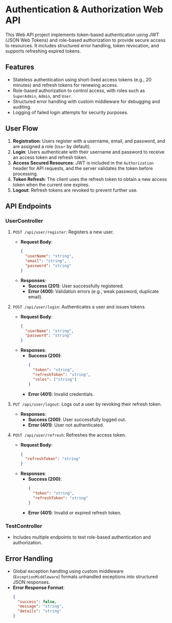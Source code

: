 # Authentication & Authorization Web API  

This Web API project implements token-based authentication using JWT (JSON Web Tokens) and role-based authorization to provide secure access to resources. It includes structured error handling, token revocation, and supports refreshing expired tokens.  

## Features  
- Stateless authentication using short-lived access tokens (e.g., 20 minutes) and refresh tokens for renewing access.  
- Role-based authorization to control access, with roles such as `SuperAdmin`, `Admin`, and `User`.  
- Structured error handling with custom middleware for debugging and auditing.  
- Logging of failed login attempts for security purposes.  

## User Flow  
1. **Registration**: Users register with a username, email, and password, and are assigned a role (`User` by default).  
2. **Login**: Users authenticate with their username and password to receive an access token and refresh token.  
3. **Access Secured Resources**: JWT is included in the `Authorization` header for API requests, and the server validates the token before processing.  
4. **Token Refresh**: The client uses the refresh token to obtain a new access token when the current one expires.  
5. **Logout**: Refresh tokens are revoked to prevent further use.  

## API Endpoints  
### **UserController**  
1. `POST /api/user/register`: Registers a new user.  
   - **Request Body**:  
     ```json
     {
       "userName": "string",
       "email": "string",
       "password": "string"
     }
     ```  
   - **Responses**:  
     - **Success (201)**: User successfully registered.  
     - **Error (400)**: Validation errors (e.g., weak password, duplicate email).  

2. `POST /api/user/login`: Authenticates a user and issues tokens.  
   - **Request Body**:  
     ```json
     {
       "userName": "string",
       "password": "string"
     }
     ```  
   - **Responses**:  
     - **Success (200)**:  
       ```json
       {
         "token": "string",
         "refreshToken": "string",
         "roles": ["string"]
       }
       ```  
     - **Error (401)**: Invalid credentials.  

3. `PUT /api/user/logout`: Logs out a user by revoking their refresh token.  
   - **Responses**:  
     - **Success (200)**: User successfully logged out.  
     - **Error (401)**: User not authenticated.  

4. `POST /api/user/refresh`: Refreshes the access token.  
   - **Request Body**:  
     ```json
     {
       "refreshToken": "string"
     }
     ```  
   - **Responses**:  
     - **Success (200)**:  
       ```json
       {
         "token": "string",
         "refreshToken": "string"
       }
       ```  
     - **Error (401)**: Invalid or expired refresh token.  

### **TestController**  
- Includes multiple endpoints to test role-based authentication and authorization.  

## Error Handling  
- Global exception handling using custom middleware (`ExceptionMiddleware`) formats unhandled exceptions into structured JSON responses.  
- **Error Response Format**:  
  ```json
  {
    "success": false,
    "message": "string",
    "details": "string"
  }
